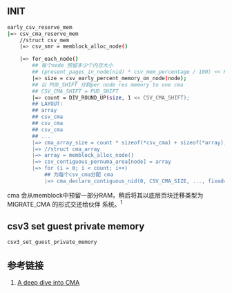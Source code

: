 ## INIT
```sh
early_csv_reserve_mem
|=> csv_cma_reserve_mem
    //struct csv_mem
    |=> csv_smr = memblock_alloc_node()

    |=> for_each_node()
        ## 每个node 预留多少个内存大小
        ## (present_pages_in_node(nid) * csv_mem_percentage / 100) << PAGE_SHIFT
        |=> size = csv_early_percent_memory_on_node(node);
        ## 以 PUD_SHIFT 分割per node res memory to one cma
        ## CSV_CMA_SHIFT = PUD_SHIFT
        |=> count = DIV_ROUND_UP(size, 1 << CSV_CMA_SHIFT);
        ## LAYOUT:
        ## array
        ## csv_cma
        ## csv_cma
        ## csv_cma
        ## ...
        |=> cma_array_size = count * sizeof(*csv_cma) + sizeof(*array);
        |=> //struct cma_array
        |=> array = memblock_alloc_node()
        |=> csv_contiguous_pernuma_area[node] = array
        |=> for (i = 0; i < count; i++)
            ## 为每个csv_cma分配 cma
            |=> cma_declare_contiguous_nid(0, CSV_CMA_SIZE, ..., fixed=false);
```

cma 会从memblock中预留一部分RAM，稍后将其以底层页块迁移类型为 MIGRATE_CMA 的形式交还给伙伴
系统。<sup>1</sup>


## csv3 set guest private memory
```sh
csv3_set_guest_private_memory
```

## 参考链接
1. [A deep dive into CMA](https://lwn.net/Articles/486301/)
